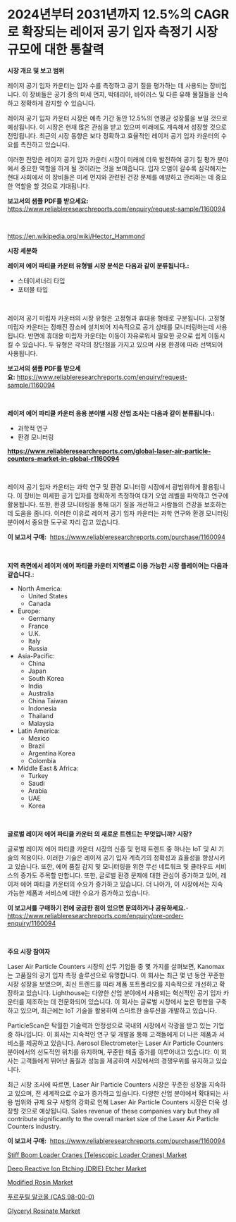 <p><h1>2024년부터 2031년까지 12.5%의 CAGR로 확장되는 레이저 공기 입자 측정기 시장 규모에 대한 통찰력</h1></p><p><strong>시장 개요 및 보고 범위</strong></p>
<p><p>레이저 공기 입자 카운터는 입자 수를 측정하고 공기 질을 평가하는 데 사용되는 장비입니다. 이 장비들은 공기 중의 미세 먼지, 박테리아, 바이러스 및 다른 유해 물질들을 신속하고 정확하게 감지할 수 있습니다.</p><p>레이저 공기 입자 카운터 시장은 예측 기간 동안 12.5%의 연평균 성장률을 보일 것으로 예상됩니다. 이 시장은 현재 많은 관심을 받고 있으며 미래에도 계속해서 성장할 것으로 전망됩니다. 최근의 시장 동향은 보다 정확하고 효율적인 레이저 공기 입자 카운터의 수요를 촉진하고 있습니다.</p><p>이러한 전망은 레이저 공기 입자 카운터 시장이 미래에 더욱 발전하여 공기 질 평가 분야에서 중요한 역할을 하게 될 것이라는 것을 보여줍니다. 입자 오염이 갈수록 심각해지는 현대 사회에서 이 장비들은 미세 먼지와 관련된 건강 문제를 예방하고 관리하는 데 중요한 역할을 할 것으로 기대됩니다.</p></p>
<p><strong>보고서의 샘플 PDF를 받으세요:</strong> <a href="https://www.reliableresearchreports.com/enquiry/request-sample/1160094">https://www.reliableresearchreports.com/enquiry/request-sample/1160094</a></p>
<p>&nbsp;</p>
<p><a href="https://en.wikipedia.org/wiki/Hector_Hammond">https://en.wikipedia.org/wiki/Hector_Hammond</a></p>
<p><strong>시장 세분화</strong></p>
<p><strong>레이저 에어 파티클 카운터 유형별 시장 분석은 다음과 같이 분류됩니다.:</strong></p>
<p><ul><li>스테이셔너리 타입</li><li>포터블 타입</li></ul></p>
<p>&nbsp;</p>
<p><p>레이저 공기 미립자 카운터의 시장 유형은 고정형과 휴대용 형태로 구분됩니다. 고정형 미립자 카운터는 정해진 장소에 설치되어 지속적으로 공기 상태를 모니터링하는데 사용됩니다. 반면에 휴대용 미립자 카운터는 이동이 자유로워서 필요한 곳으로 쉽게 이동시킬 수 있습니다. 두 유형은 각각의 장단점을 가지고 있으며 사용 환경에 따라 선택되어 사용됩니다.</p></p>
<p><strong>보고서의 샘플 PDF를 받으세요:</strong>&nbsp;<a href="https://www.reliableresearchreports.com/enquiry/request-sample/1160094">https://www.reliableresearchreports.com/enquiry/request-sample/1160094</a></p>
<p>&nbsp;</p>
<p><strong> 레이저 에어 파티클 카운터 응용 분야별 시장 산업 조사는 다음과 같이 분류됩니다.:</strong></p>
<p><ul><li>과학적 연구</li><li>환경 모니터링</li></ul></p>
<p><strong><a href="https://www.reliableresearchreports.com/global-laser-air-particle-counters-market-in-global-r1160094">https://www.reliableresearchreports.com/global-laser-air-particle-counters-market-in-global-r1160094</a></strong></p>
<p>&nbsp;</p>
<p><p>레이저 공기 입자 카운터는 과학 연구 및 환경 모니터링 시장에서 광범위하게 활용됩니다. 이 장비는 미세한 공기 입자를 정확하게 측정하여 대기 오염 레벨을 파악하고 연구에 활용됩니다. 또한, 환경 모니터링을 통해 대기 질을 개선하고 사람들의 건강을 보호하는 데 도움을 줍니다. 이러한 이유로 레이저 공기 입자 카운터는 과학 연구와 환경 모니터링 분야에서 중요한 도구로 자리 잡고 있습니다.</p></p>
<p><strong>이 보고서 구매:</strong>&nbsp; <a href="https://www.reliableresearchreports.com/purchase/1160094">https://www.reliableresearchreports.com/purchase/1160094</a></p>
<p>&nbsp;</p>
<p><strong>지역 측면에서 레이저 에어 파티클 카운터 지역별로 이용 가능한 시장 플레이어는 다음과 같습니다.:</strong></p>
<p><ul>
    <li>
        North America:
        <ul>
            <li>United States</li>
            <li>Canada</li>
        </ul>
    </li>
    <li>
        Europe:
        <ul>
            <li>Germany</li>
            <li>France</li>
            <li>U.K.</li>
            <li>Italy</li>
            <li>Russia</li>
        </ul>
    </li>
    <li>
        Asia-Pacific:
        <ul>
            <li>China</li>
            <li>Japan</li>
            <li>South Korea</li>
            <li>India</li>
            <li>Australia</li>
            <li>China Taiwan</li>
            <li>Indonesia</li>
            <li>Thailand</li>
            <li>Malaysia</li>
        </ul>
    </li>
    <li>
        Latin America:
        <ul>
            <li>Mexico</li>
            <li>Brazil</li>
            <li>Argentina Korea</li>
            <li>Colombia</li>
        </ul>
    </li>
    <li>
        Middle East & Africa:
        <ul>
            <li>Turkey</li>
            <li>Saudi</li>
            <li>Arabia</li>
            <li>UAE</li>
            <li>Korea</li>
        </ul>
    </li>
    </ul></p>
<p>&nbsp;</p>
<p><strong>글로벌 레이저 에어 파티클 카운터 의 새로운 트렌드는 무엇입니까? 시장?</strong></p>
<p><p>글로벌 레이저 에어 파티클 카운터 시장의 신흥 및 현재 트렌드 중 하나는 IoT 및 AI 기술의 적용이다. 이러한 기술은 레이저 공기 입자 계측기의 정확성과 효율성을 향상시키고 있습니다. 또한, 에어 품질 감지 및 모니터링을 위한 무선 네트워크 및 클라우드 서비스의 증가도 주목할 만합니다. 또한, 글로벌 환경 문제에 대한 관심이 증가하고 있어, 레이저 에어 파티클 카운터의 수요가 증가하고 있습니다. 더 나아가, 이 시장에서는 지속 가능한 제품과 서비스에 대한 수요가 증가하고 있습니다.</p></p>
<p><strong>이 보고서를 구매하기 전에 궁금한 점이 있으면 문의하거나 공유하세요.</strong>- <a href="https://www.reliableresearchreports.com/enquiry/pre-order-enquiry/1160094">https://www.reliableresearchreports.com/enquiry/pre-order-enquiry/1160094</a></p>
<p>&nbsp;</p>
<p><strong>주요 시장 참여자</strong></p>
<p><p>Laser Air Particle Counters 시장의 선두 기업들 중 몇 가지를 살펴보면, Kanomax는 고품질의 공기 입자 측정 솔루션으로 유명합니다. 이 회사는 최근 몇 년 동안 꾸준한 시장 성장을 보였으며, 최신 트렌드를 따라 제품 포트폴리오를 지속적으로 개선하고 확장하고 있습니다. Lighthouse는 다양한 산업 분야에서 사용되는 혁신적인 공기 입자 카운터를 제조하는 데 전문화되어 있습니다. 이 회사는 글로벌 시장에서 높은 평판을 구축하고 있으며, 최근에는 IoT 기술을 활용하여 스마트한 솔루션을 개발하고 있습니다.</p><p>ParticleScan은 탁월한 기술력과 안정성으로 국내외 시장에서 각광을 받고 있는 기업 중 하나입니다. 이 회사는 지속적인 연구 및 개발을 통해 고객들에게 더 나은 제품과 서비스를 제공하고 있습니다. Aerosol Electrometer는 Laser Air Particle Counters 분야에서의 선도적인 위치를 유지하며, 꾸준한 매출 증가를 이루어내고 있습니다. 이 회사는 고객들에게 뛰어난 품질과 성능을 제공하여 시장에서의 경쟁우위를 유지하고 있습니다.</p><p>최근 시장 조사에 따르면, Laser Air Particle Counters 시장은 꾸준한 성장을 지속하고 있으며, 전 세계적으로 수요가 증가하고 있습니다. 다양한 산업 분야에서 확대되는 사용 범위와 규제 요구 사항의 강화로 인해 Laser Air Particle Counters 시장은 더욱 성장할 것으로 예상됩니다. Sales revenue of these companies vary but they all contribute significantly to the overall market size of the Laser Air Particle Counters industry.</p></p>
<p><strong>이 보고서 구매:</strong>&nbsp;&nbsp;<a href="https://www.reliableresearchreports.com/purchase/1160094">https://www.reliableresearchreports.com/purchase/1160094</a></p>
<p><p><a href="https://issuu.com/reportprime-2/docs/stiff-boom-loader-cranes-telescopic-loader-cranes-">Stiff Boom Loader Cranes (Telescopic Loader Cranes) Market</a></p><p><a href="https://issuu.com/reportprime-2/docs/deep-reactive-ion-etching-drie-etcher-market-size-">Deep Reactive Ion Etching (DRIE) Etcher Market</a></p><p><a href="https://github.com/syaifulanwaramsyori/Market-Research-Report-List-1/blob/main/modified-rosin-market.md">Modified Rosin Market</a></p><p><a href="https://github.com/KellyLyncyh543964/Market-Research-Report-List-2/blob/main/6189775133997.md">푸르푸릴 알코올 (CAS 98-00-0)</a></p><p><a href="https://github.com/rslnowrouzi/Market-Research-Report-List-1/blob/main/glyceryl-rosinate-market.md">Glyceryl Rosinate Market</a></p></p>
